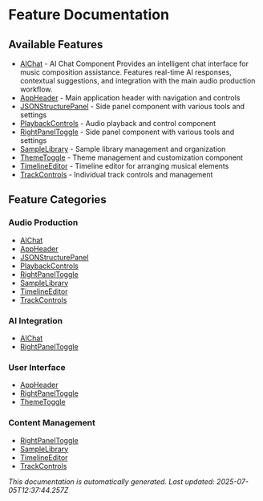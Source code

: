 # Feature Documentation

## Available Features

- [AIChat](./aichat.md) - AI Chat Component Provides an intelligent chat interface for music composition assistance. Features real-time AI responses, contextual suggestions, and integration with the main audio production workflow.
- [AppHeader](./appheader.md) - Main application header with navigation and controls
- [JSONStructurePanel](./jsonstructurepanel.md) - Side panel component with various tools and settings
- [PlaybackControls](./playbackcontrols.md) - Audio playback and control component
- [RightPanelToggle](./rightpaneltoggle.md) - Side panel component with various tools and settings
- [SampleLibrary](./samplelibrary.md) - Sample library management and organization
- [ThemeToggle](./themetoggle.md) - Theme management and customization component
- [TimelineEditor](./timelineeditor.md) - Timeline editor for arranging musical elements
- [TrackControls](./trackcontrols.md) - Individual track controls and management

## Feature Categories

### Audio Production
- [AIChat](./aichat.md)
- [AppHeader](./appheader.md)
- [JSONStructurePanel](./jsonstructurepanel.md)
- [PlaybackControls](./playbackcontrols.md)
- [RightPanelToggle](./rightpaneltoggle.md)
- [SampleLibrary](./samplelibrary.md)
- [TimelineEditor](./timelineeditor.md)
- [TrackControls](./trackcontrols.md)

### AI Integration  
- [AIChat](./aichat.md)
- [RightPanelToggle](./rightpaneltoggle.md)

### User Interface
- [AppHeader](./appheader.md)
- [RightPanelToggle](./rightpaneltoggle.md)
- [ThemeToggle](./themetoggle.md)

### Content Management
- [RightPanelToggle](./rightpaneltoggle.md)
- [SampleLibrary](./samplelibrary.md)
- [TimelineEditor](./timelineeditor.md)
- [TrackControls](./trackcontrols.md)

*This documentation is automatically generated. Last updated: 2025-07-05T12:37:44.257Z*
